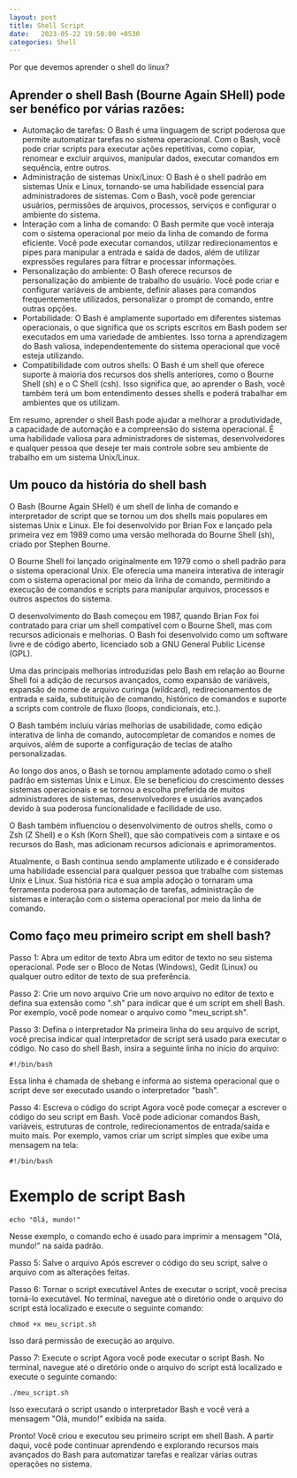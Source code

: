 ```yaml
---
layout: post
title: Shell Script
date:   2023-05-22 19:50:00 +0530
categories: Shell
---
```

Por que devemos aprender o shell do linux?

## Aprender o shell Bash (Bourne Again SHell) pode ser benéfico por várias razões:

- Automação de tarefas: O Bash é uma linguagem de script poderosa que permite automatizar tarefas no sistema operacional. Com o Bash, você pode criar scripts para executar ações repetitivas, como copiar, renomear e excluir arquivos, manipular dados, executar comandos em sequência, entre outros.
- Administração de sistemas Unix/Linux: O Bash é o shell padrão em sistemas Unix e Linux, tornando-se uma habilidade essencial para administradores de sistemas. Com o Bash, você pode gerenciar usuários, permissões de arquivos, processos, serviços e configurar o ambiente do sistema.
- Interação com a linha de comando: O Bash permite que você interaja com o sistema operacional por meio da linha de comando de forma eficiente. Você pode executar comandos, utilizar redirecionamentos e pipes para manipular a entrada e saída de dados, além de utilizar expressões regulares para filtrar e processar informações.
- Personalização do ambiente: O Bash oferece recursos de personalização do ambiente de trabalho do usuário. Você pode criar e configurar variáveis de ambiente, definir aliases para comandos frequentemente utilizados, personalizar o prompt de comando, entre outras opções.
- Portabilidade: O Bash é amplamente suportado em diferentes sistemas operacionais, o que significa que os scripts escritos em Bash podem ser executados em uma variedade de ambientes. Isso torna a aprendizagem do Bash valiosa, independentemente do sistema operacional que você esteja utilizando.
- Compatibilidade com outros shells: O Bash é um shell que oferece suporte à maioria dos recursos dos shells anteriores, como o Bourne Shell (sh) e o C Shell (csh). Isso significa que, ao aprender o Bash, você também terá um bom entendimento desses shells e poderá trabalhar em ambientes que os utilizam.

Em resumo, aprender o shell Bash pode ajudar a melhorar a produtividade, a capacidade de automação e a compreensão do sistema operacional. É uma habilidade valiosa para administradores de sistemas, desenvolvedores e qualquer pessoa que deseje ter mais controle sobre seu ambiente de trabalho em um sistema Unix/Linux.

## Um pouco da história do shell bash
O Bash (Bourne Again SHell) é um shell de linha de comando e interpretador de script que se tornou um dos shells mais populares em sistemas Unix e Linux. Ele foi desenvolvido por Brian Fox e lançado pela primeira vez em 1989 como uma versão melhorada do Bourne Shell (sh), criado por Stephen Bourne.

O Bourne Shell foi lançado originalmente em 1979 como o shell padrão para o sistema operacional Unix. Ele oferecia uma maneira interativa de interagir com o sistema operacional por meio da linha de comando, permitindo a execução de comandos e scripts para manipular arquivos, processos e outros aspectos do sistema.

O desenvolvimento do Bash começou em 1987, quando Brian Fox foi contratado para criar um shell compatível com o Bourne Shell, mas com recursos adicionais e melhorias. O Bash foi desenvolvido como um software livre e de código aberto, licenciado sob a GNU General Public License (GPL).

Uma das principais melhorias introduzidas pelo Bash em relação ao Bourne Shell foi a adição de recursos avançados, como expansão de variáveis, expansão de nome de arquivo curinga (wildcard), redirecionamentos de entrada e saída, substituição de comando, histórico de comandos e suporte a scripts com controle de fluxo (loops, condicionais, etc.).

O Bash também incluiu várias melhorias de usabilidade, como edição interativa de linha de comando, autocompletar de comandos e nomes de arquivos, além de suporte a configuração de teclas de atalho personalizadas.

Ao longo dos anos, o Bash se tornou amplamente adotado como o shell padrão em sistemas Unix e Linux. Ele se beneficiou do crescimento desses sistemas operacionais e se tornou a escolha preferida de muitos administradores de sistemas, desenvolvedores e usuários avançados devido à sua poderosa funcionalidade e facilidade de uso.

O Bash também influenciou o desenvolvimento de outros shells, como o Zsh (Z Shell) e o Ksh (Korn Shell), que são compatíveis com a sintaxe e os recursos do Bash, mas adicionam recursos adicionais e aprimoramentos.

Atualmente, o Bash continua sendo amplamente utilizado e é considerado uma habilidade essencial para qualquer pessoa que trabalhe com sistemas Unix e Linux. Sua história rica e sua ampla adoção o tornaram uma ferramenta poderosa para automação de tarefas, administração de sistemas e interação com o sistema operacional por meio da linha de comando.

## Como faço meu primeiro script em shell bash?
Passo 1: Abra um editor de texto
Abra um editor de texto no seu sistema operacional. Pode ser o Bloco de Notas (Windows), Gedit (Linux) ou qualquer outro editor de texto de sua preferência.

Passo 2: Crie um novo arquivo
Crie um novo arquivo no editor de texto e defina sua extensão como ".sh" para indicar que é um script em shell Bash. Por exemplo, você pode nomear o arquivo como "meu_script.sh".

Passo 3: Defina o interpretador
Na primeira linha do seu arquivo de script, você precisa indicar qual interpretador de script será usado para executar o código. No caso do shell Bash, insira a seguinte linha no início do arquivo:

```shell
#!/bin/bash
```

Essa linha é chamada de shebang e informa ao sistema operacional que o script deve ser executado usando o interpretador "bash".

Passo 4: Escreva o código do script
Agora você pode começar a escrever o código do seu script em Bash. Você pode adicionar comandos Bash, variáveis, estruturas de controle, redirecionamentos de entrada/saída e muito mais. Por exemplo, vamos criar um script simples que exibe uma mensagem na tela:

```shell
#!/bin/bash
```


# Exemplo de script Bash

```shell
echo "Olá, mundo!"
```

Nesse exemplo, o comando echo é usado para imprimir a mensagem "Olá, mundo!" na saída padrão.

Passo 5: Salve o arquivo
Após escrever o código do seu script, salve o arquivo com as alterações feitas.

Passo 6: Tornar o script executável
Antes de executar o script, você precisa torná-lo executável. No terminal, navegue até o diretório onde o arquivo do script está localizado e execute o seguinte comando:

```shell
chmod +x meu_script.sh
```

Isso dará permissão de execução ao arquivo.

Passo 7: Execute o script
Agora você pode executar o script Bash. No terminal, navegue até o diretório onde o arquivo do script está localizado e execute o seguinte comando:

```shell
./meu_script.sh
```

Isso executará o script usando o interpretador Bash e você verá a mensagem "Olá, mundo!" exibida na saída.

Pronto! Você criou e executou seu primeiro script em shell Bash. A partir daqui, você pode continuar aprendendo e explorando recursos mais avançados do Bash para automatizar tarefas e realizar várias outras operações no sistema.


